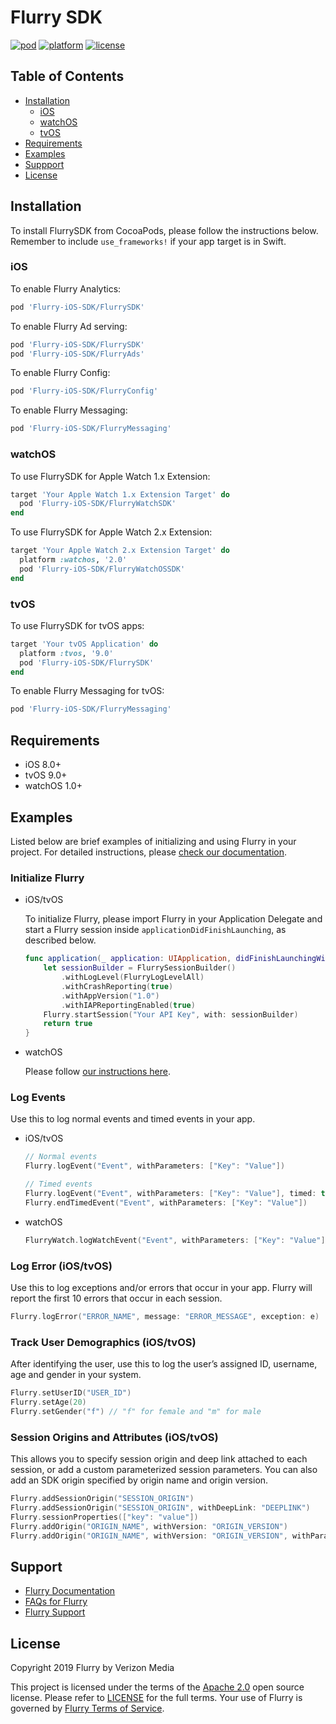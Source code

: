 # Flurry SDK

[![pod](https://img.shields.io/cocoapods/v/Flurry-iOS-SDK)](https://cocoapods.org/pods/Flurry-iOS-SDK)
[![platform](https://img.shields.io/cocoapods/p/Flurry-iOS-SDK)](https://cocoapods.org/pods/Flurry-iOS-SDK)
[![license](https://img.shields.io/github/license/flurry/flurry-ios-sdk)](https://github.com/flurry/Flurry-iOS-SDK)

## Table of Contents

- [Installation](#installation)
  - [iOS](#ios)
  - [watchOS](#watchos)
  - [tvOS](#tvos)
- [Requirements](#requirements)
- [Examples](#examples)
- [Suppport](#support)
- [License](#license)

## Installation

To install FlurrySDK from CocoaPods, please follow the instructions below. Remember to include `use_frameworks!` if your app target is in Swift.

### iOS

To enable Flurry Analytics:

```ruby
pod 'Flurry-iOS-SDK/FlurrySDK'
```

To enable Flurry Ad serving: 

```ruby
pod 'Flurry-iOS-SDK/FlurrySDK'
pod 'Flurry-iOS-SDK/FlurryAds'
```

To enable Flurry Config:

```ruby
pod 'Flurry-iOS-SDK/FlurryConfig'
```

To enable Flurry Messaging:

```ruby
pod 'Flurry-iOS-SDK/FlurryMessaging'
```

### watchOS

To use FlurrySDK for Apple Watch 1.x Extension:   

```ruby
target 'Your Apple Watch 1.x Extension Target' do 
  pod 'Flurry-iOS-SDK/FlurryWatchSDK'
end   
```

To use FlurrySDK for Apple Watch 2.x Extension:    

```ruby
target 'Your Apple Watch 2.x Extension Target' do 
  platform :watchos, '2.0'
  pod 'Flurry-iOS-SDK/FlurryWatchOSSDK'
end   
```

### tvOS

To use FlurrySDK for tvOS apps:

```ruby
target 'Your tvOS Application' do
  platform :tvos, '9.0'
  pod 'Flurry-iOS-SDK/FlurrySDK'
end
```

To enable Flurry Messaging for tvOS:

```ruby
pod 'Flurry-iOS-SDK/FlurryMessaging'
```

## Requirements

* iOS 8.0+
* tvOS 9.0+
* watchOS 1.0+

## Examples

Listed below are brief examples of initializing and using Flurry in your project. For detailed instructions, please [check our documentation](https://developer.yahoo.com/flurry/docs/).

### Initialize Flurry

* iOS/tvOS

  To initialize Flurry, please import Flurry in your Application Delegate and start a Flurry session inside `applicationDidFinishLaunching`, as described below.

  ```swift
  func application(_ application: UIApplication, didFinishLaunchingWithOptions launchOptions: [UIApplication.LaunchOptionsKey: Any]?) -> Bool {
      let sessionBuilder = FlurrySessionBuilder()
          .withLogLevel(FlurryLogLevelAll)
          .withCrashReporting(true)
          .withAppVersion("1.0")
          .withIAPReportingEnabled(true)
      Flurry.startSession("Your API Key", with: sessionBuilder)
      return true
  }
  ```

* watchOS

  Please follow [our instructions here](https://developer.yahoo.com/flurry/docs/integrateflurry/watchos/).

### Log Events

Use this to log normal events and timed events in your app.

* iOS/tvOS

  ```swift
  // Normal events
  Flurry.logEvent("Event", withParameters: ["Key": "Value"])

  // Timed events
  Flurry.logEvent("Event", withParameters: ["Key": "Value"], timed: true)
  Flurry.endTimedEvent("Event", withParameters: ["Key": "Value"])
  ```

* watchOS

  ```swift
  FlurryWatch.logWatchEvent("Event", withParameters: ["Key": "Value"])
  ```

### Log Error (iOS/tvOS)

Use this to log exceptions and/or errors that occur in your app. Flurry will report the first 10 errors that occur in each session.

```swift
Flurry.logError("ERROR_NAME", message: "ERROR_MESSAGE", exception: e)
```

### Track User Demographics (iOS/tvOS)

After identifying the user, use this to log the user’s assigned ID, username, age and gender in your system.

```swift
Flurry.setUserID("USER_ID")
Flurry.setAge(20)
Flurry.setGender("f") // "f" for female and "m" for male
```

### Session Origins and Attributes (iOS/tvOS)

This allows you to specify session origin and deep link attached to each session, or add a custom parameterized session parameters. You can also add an SDK origin specified by origin name and origin version.

```swift
Flurry.addSessionOrigin("SESSION_ORIGIN")
Flurry.addSessionOrigin("SESSION_ORIGIN", withDeepLink: "DEEPLINK")
Flurry.sessionProperties(["key": "value"])
Flurry.addOrigin("ORIGIN_NAME", withVersion: "ORIGIN_VERSION")
Flurry.addOrigin("ORIGIN_NAME", withVersion: "ORIGIN_VERSION", withParameters: ["key": "value"])
```

## Support

* [Flurry Documentation](https://developer.yahoo.com/flurry/docs/)
* [FAQs for Flurry](https://developer.yahoo.com/flurry/docs/faq/)
* [Flurry Support](https://developer.yahoo.com/support/flurry/)

## License

Copyright 2019 Flurry by Verizon Media

This project is licensed under the terms of the [Apache 2.0](http://www.apache.org/licenses/LICENSE-2.0) open source license. Please refer to [LICENSE](LICENSE) for the full terms. Your use of Flurry is governed by [Flurry Terms of Service](https://developer.yahoo.com/flurry/legal-privacy/terms-service/).
